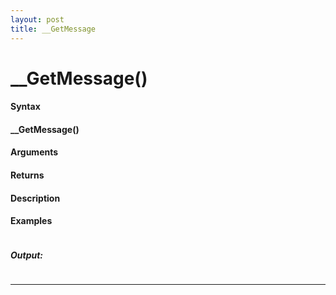 ```yaml
---
layout: post
title: __GetMessage
---
```


# __GetMessage()


#### Syntax

#### __GetMessage()

#### Arguments

#### Returns

#### Description

#### Examples

```

```

##### Output:

```

```

---